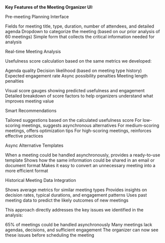**Key Features of the Meeting Organizer UI:**

Pre-meeting Planning Interface

Fields for meeting title, type, duration, number of attendees, and detailed agenda
Dropdown to categorize the meeting (based on our prior analysis of 60 meetings)
Simple form that collects the critical information needed for analysis


Real-time Meeting Analysis

Usefulness score calculation based on the same metrics we developed:

Agenda quality
Decision likelihood (based on meeting type history)
Expected engagement rate
Async possibility penalties
Meeting length penalties


Visual score gauges showing predicted usefulness and engagement
Detailed breakdown of score factors to help organizers understand what improves meeting value


Smart Recommendations

Tailored suggestions based on the calculated usefulness score
For low-scoring meetings, suggests asynchronous alternatives
For medium-scoring meetings, offers optimization tips
For high-scoring meetings, reinforces effective practices


Async Alternative Templates

When a meeting could be handled asynchronously, provides a ready-to-use template
Shows how the same information could be shared in an email or document format
Makes it easy to convert an unnecessary meeting into a more efficient format


Historical Meeting Data Integration

Shows average metrics for similar meeting types
Provides insights on decision rates, typical durations, and engagement patterns
Uses past meeting data to predict the likely outcomes of new meetings



This approach directly addresses the key issues we identified in the analysis:

65% of meetings could be handled asynchronously
Many meetings lack agendas, decisions, and sufficient engagement
The organizer can now see these issues before scheduling the meeting
